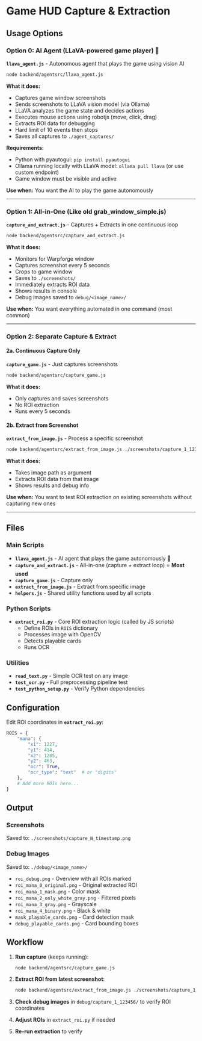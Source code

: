 # Game HUD Capture & Extraction

## Usage Options

### Option 0: AI Agent (LLaVA-powered game player) 🤖
**`llava_agent.js`** - Autonomous agent that plays the game using vision AI

```bash
node backend/agentsrc/llava_agent.js
```

**What it does:**
- Captures game window screenshots
- Sends screenshots to LLaVA vision model (via Ollama)
- LLaVA analyzes the game state and decides actions
- Executes mouse actions using robotjs (move, click, drag)
- Extracts ROI data for debugging
- Hard limit of 10 events then stops
- Saves all captures to `./agent_captures/`

**Requirements:**
- Python with pyautogui: `pip install pyautogui`
- Ollama running locally with LLaVA model: `ollama pull llava` (or use custom endpoint)
- Game window must be visible and active

**Use when:** You want the AI to play the game autonomously

---

### Option 1: All-in-One (Like old grab_window_simple.js)
**`capture_and_extract.js`** - Captures + Extracts in one continuous loop

```bash
node backend/agentsrc/capture_and_extract.js
```

**What it does:**
- Monitors for Warpforge window
- Captures screenshot every 5 seconds
- Crops to game window
- Saves to `./screenshots/`
- Immediately extracts ROI data
- Shows results in console
- Debug images saved to `debug/<image_name>/`

**Use when:** You want everything automated in one command (most common)

---

### Option 2: Separate Capture & Extract

#### 2a. Continuous Capture Only
**`capture_game.js`** - Just captures screenshots

```bash
node backend/agentsrc/capture_game.js
```

**What it does:**
- Only captures and saves screenshots
- No ROI extraction
- Runs every 5 seconds

#### 2b. Extract from Screenshot
**`extract_from_image.js`** - Process a specific screenshot

```bash
node backend/agentsrc/extract_from_image.js ./screenshots/capture_1_123456.png
```

**What it does:**
- Takes image path as argument
- Extracts ROI data from that image
- Shows results and debug info

**Use when:** You want to test ROI extraction on existing screenshots without capturing new ones

---

## Files

### Main Scripts
- **`llava_agent.js`** - AI agent that plays the game autonomously 🤖
- **`capture_and_extract.js`** - All-in-one (capture + extract loop) ⭐ **Most used**
- **`capture_game.js`** - Capture only
- **`extract_from_image.js`** - Extract from specific image
- **`helpers.js`** - Shared utility functions used by all scripts

### Python Scripts
- **`extract_roi.py`** - Core ROI extraction logic (called by JS scripts)
  - Define ROIs in `ROIS` dictionary
  - Processes image with OpenCV
  - Detects playable cards
  - Runs OCR

### Utilities
- **`read_text.py`** - Simple OCR test on any image
- **`test_ocr.py`** - Full preprocessing pipeline test
- **`test_python_setup.py`** - Verify Python dependencies

## Configuration

Edit ROI coordinates in **`extract_roi.py`**:
```python
ROIS = {
    "mana": {
        "x1": 1227,
        "y1": 414,
        "x2": 1285,
        "y2": 463,
        "ocr": True,
        "ocr_type": "text"  # or "digits"
    },
    # Add more ROIs here...
}
```

## Output

### Screenshots
Saved to: `./screenshots/capture_N_timestamp.png`

### Debug Images
Saved to: `./debug/<image_name>/`
- `roi_debug.png` - Overview with all ROIs marked
- `roi_mana_0_original.png` - Original extracted ROI
- `roi_mana_1_mask.png` - Color mask
- `roi_mana_2_only_white_gray.png` - Filtered pixels
- `roi_mana_3_gray.png` - Grayscale
- `roi_mana_4_binary.png` - Black & white
- `mask_playable_cards.png` - Card detection mask
- `debug_playable_cards.png` - Card bounding boxes

## Workflow

1. **Run capture** (keeps running):
   ```bash
   node backend/agentsrc/capture_game.js
   ```

2. **Extract ROI from latest screenshot**:
   ```bash
   node backend/agentsrc/extract_from_image.js ./screenshots/capture_1_123456.png
   ```

3. **Check debug images** in `debug/capture_1_123456/` to verify ROI coordinates

4. **Adjust ROIs** in `extract_roi.py` if needed

5. **Re-run extraction** to verify
